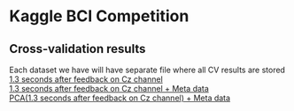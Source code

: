 Kaggle BCI Competition
======================

Cross-validation results
------------------------
Each dataset we have will have separate file where all CV results are stored  
[1.3 seconds after feedback on Cz channel](Results/Summary/cz2sec.txt)  
[1.3 seconds after feedback on Cz channel + Meta data](Results/Summary/cz2sec_meta.txt)  
[PCA(1.3 seconds after feedback on Cz channel) + Meta data](Results/Summary/cz2sec_pca_meta.txt)  